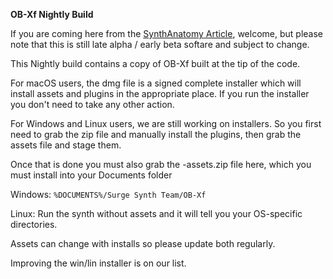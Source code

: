 **OB-Xf Nightly Build**

If you are coming here from the [SynthAnatomy Article](https://synthanatomy.com/2025/09/surge-synth-team-ob-xf.html), welcome, but please note that this is still late alpha / early beta softare and subject to change.

This Nightly build contains a copy of OB-Xf built at the tip of the code. 

For macOS users, the dmg file is a signed complete installer which will install assets and plugins in the appropriate place. If you run the installer you don't need to take any other action.

For Windows and Linux users, we are still working on installers. So you first need to grab the zip file and manually install the plugins, then grab the assets file and stage them.

Once that is done you must also grab the -assets.zip file here, which you must install into your Documents folder

Windows: `%DOCUMENTS%/Surge Synth Team/OB-Xf`

Linux: Run the synth without assets and it will tell you your OS-specific directories.

Assets can change with installs so please update both regularly.

Improving the win/lin installer is on our list.
